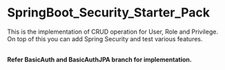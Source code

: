 # SpringBoot_Security_Starter_Pack

This is the implementation of CRUD operation for User, Role and Privilege.<br>
On top of this you can add Spring Security and test various features.<br><br>

**Refer BasicAuth and BasicAuthJPA branch for implementation.**
